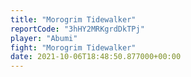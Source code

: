 ```yaml
---
title: "Morogrim Tidewalker"
reportCode: "3hHY2MRKgrdDkTPj"
player: "Abumi"
fight: "Morogrim Tidewalker"
date: 2021-10-06T18:48:50.877000+00:00
---
```

